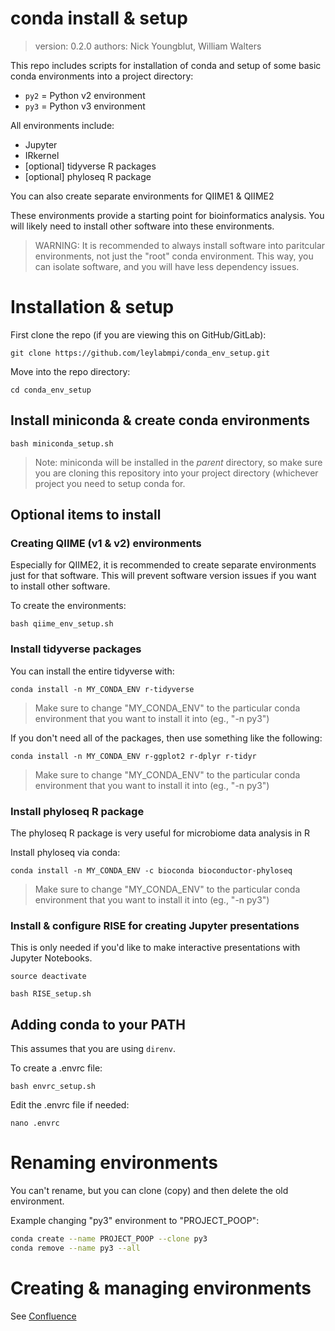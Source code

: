conda install & setup
=====================

> version: 0.2.0
> authors: Nick Youngblut, William Walters


This repo includes scripts for installation of conda
and setup of some basic conda environments into a project directory:

* `py2` = Python v2 environment
* `py3` = Python v3 environment

All environments include:

* Jupyter
* IRkernel 
* [optional] tidyverse R packages
* [optional] phyloseq R package

You can also create separate environments for QIIME1 & QIIME2 

These environments provide a starting point for bioinformatics analysis.
You will likely need to install other software into these environments.

> WARNING: It is recommended to always install software into paritcular environments,
not just the "root" conda environment. This way, you can isolate software, and you
will have less dependency issues. 


# Installation & setup

First clone the repo (if you are viewing this on GitHub/GitLab):

`git clone https://github.com/leylabmpi/conda_env_setup.git`

Move into the repo directory:

`cd conda_env_setup`

## Install miniconda & create conda environments

`bash miniconda_setup.sh`

> Note: miniconda will be installed in the *parent* directory, so make sure
you are cloning this repository into your project directory
(whichever project you need to setup conda for. 

## Optional items to install

### Creating QIIME (v1 & v2) environments

Especially for QIIME2, it is recommended to create separate environments just for that software.
This will prevent software version issues if you want to install other software.

To create the environments:

`bash qiime_env_setup.sh`


### Install tidyverse packages

You can install the entire tidyverse with:

`conda install -n MY_CONDA_ENV r-tidyverse`

> Make sure to change "MY_CONDA_ENV" to the particular conda environment that you want to install
it into (eg., "-n py3")

If you don't need all of the packages, then use something like the following:

`conda install -n MY_CONDA_ENV r-ggplot2 r-dplyr r-tidyr`

> Make sure to change "MY_CONDA_ENV" to the particular conda environment that you want to install
it into (eg., "-n py3")

### Install phyloseq R package

The phyloseq R package is very useful for microbiome data analysis in R

Install phyloseq via conda:

`conda install -n MY_CONDA_ENV -c bioconda bioconductor-phyloseq`

> Make sure to change "MY_CONDA_ENV" to the particular conda environment that you want to install
it into (eg., "-n py3")


### Install & configure RISE for creating Jupyter presentations

This is only needed if you'd like to make interactive presentations with Jupyter Notebooks.

`source deactivate`

`bash RISE_setup.sh`


## Adding conda to your PATH

This assumes that you are using `direnv`.

To create a .envrc file:

`bash envrc_setup.sh`

Edit the .envrc file if needed:

`nano .envrc`



# Renaming environments

You can't rename, but you can clone (copy) and then delete the old environment.

Example changing "py3" environment to "PROJECT_POOP":

``` bash
conda create --name PROJECT_POOP --clone py3
conda remove --name py3 --all
```

# Creating & managing environments

See [Confluence](http://confluence.eb.local/display/LDU/conda+environment+notes)

